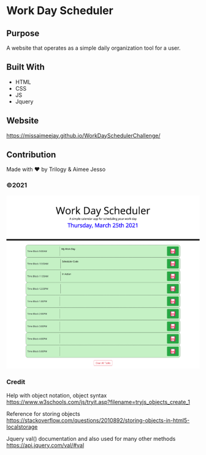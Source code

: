 # Work Day Scheduler

## Purpose
A website that operates as a simple daily organization tool for a user.

## Built With
* HTML
* CSS
* JS
* Jquery

## Website
https://missaimeejay.github.io/WorkDaySchedulerChallenge/

## Contribution
Made with ❤️ by Trilogy & Aimee Jesso


### ©️2021
![Screenshot](./assets/images/workdayscreen.png)

###  Credit
Help with object notation, object syntax
https://www.w3schools.com/js/tryit.asp?filename=tryjs_objects_create_1

Reference for storing objects
https://stackoverflow.com/questions/2010892/storing-objects-in-html5-localstorage

Jquery val() documentation and also used for many other methods
https://api.jquery.com/val/#val
